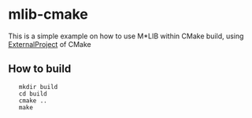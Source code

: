 # mlib-cmake

This is a simple example on how to use M\*LIB within CMake build,
using [ExternalProject](https://cmake.org/cmake/help/latest/module/ExternalProject.html)  of CMake

## How to build

       mkdir build
       cd build
       cmake ..
       make
       